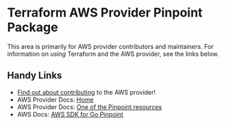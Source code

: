 # Terraform AWS Provider Pinpoint Package

This area is primarily for AWS provider contributors and maintainers. For information on _using_ Terraform and the AWS provider, see the links below.


## Handy Links

* [Find out about contributing](../../../docs/contributing) to the AWS provider!
* AWS Provider Docs: [Home](https://registry.terraform.io/providers/hashicorp/aws/latest/docs)
* AWS Provider Docs: [One of the Pinpoint resources](https://registry.terraform.io/providers/hashicorp/aws/latest/docs/resources/pinpoint_adm_channel)
* AWS Docs: [AWS SDK for Go Pinpoint](https://docs.aws.amazon.com/sdk-for-go/api/service/pinpoint/)

